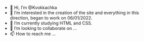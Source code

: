 - 👋 Hi, I’m @Kvokkachka
- 👀 I’m interested in the creation of the site and everything in this direction, began to work on 06/01/2022.
- 🌱 I’m currently studying HTML and CSS.
- 💞️ I’m looking to collaborate on ...
- 📫 How to reach me ...

<!---
Kvokkachka/Kvokkachka is a ✨ special ✨ repository because its `README.md` (this file) appears on your GitHub profile.
You can click the Preview link to take a look at your changes.
--->
